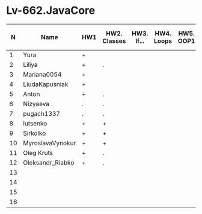 # Lv-662.JavaCore

N|Name| HW1 | HW2. Classes|HW3. If...|HW4. Loops|HW5. OOP1 |HW6. OOP2 |HW7. Inner classes| HW8. Collection | HW9. String|HW10. Exception|HW11. Thread. IO|HW12. Java8
--|--|--|--|--|--|--|--|--|--|--|--|--|--
1|Yura|+||||||||||||
2|Liliya|+|.|||||||||||
3|Mariana0054|+|||||
4|LiudaKapusniak|+|||||
5|Anton|+|.||||
6|Nizyaeva|.|.||||
7|pugach1337|.|.||||
8|lutsenko|+|+||||
9|Sirkolko|+|+||||
10|MyroslavaVynokur|+|+||||
11|Oleg Kruts|+|.||||
12|Oleksandr_Riabko|+|.||||
13|||||||
14|||||||
15|||||||
16|||||||


